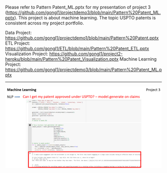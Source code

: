 Please refer to Pattern Patent_ML.pptx for my presentation of project 3 (https://github.com/gongl1/projectdemo3/blob/main/Pattern%20Patent_ML.pptx). This project is about machine learning. The topic USPTO patents is consistent across my project portfolio.

Data Project: https://github.com/gongl1/projectdemo1/blob/main/Pattern%20Patent.pptx
ETL Project: https://github.com/gongl1/ETL/blob/main/Pattern%20Patent_ETL.pptx
Visualization Project: https://github.com/gongl1/project2-heroku/blob/main/Pattern%20Patent_Visualization.pptx
Machine Learning Project: https://github.com/gongl1/projectdemo3/blob/main/Pattern%20Patent_ML.pptx

- - -

![1-Logo](ML1.PNG)
